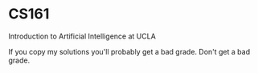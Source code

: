# CS161
Introduction to Artificial Intelligence at UCLA

If you copy my solutions you'll probably get a bad grade. Don't get a bad grade.
